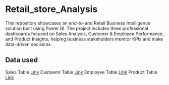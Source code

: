 # Retail_store_Analysis
This repository showcases an end-to-end Retail Business Intelligence solution built using Power BI. The project includes three professional dashboards focused on Sales Analysis, Customer &amp; Employee Performance, and Product Insights, helping business stakeholders monitor KPIs and make data-driven decisions.
## Data used 
Sales Table <a href="https://github.com/suhel9/Retail_stor_Analysis/blob/main/Sales_Transactions_Realistic.xlsx">Link</a>
Custoemr Table <a href="https://github.com/suhel9/Retail_stor_Analysis/blob/main/Customer_Details_Realistic.xlsx">Link</a>
Employee Table <a href="https://github.com/suhel9/Retail_stor_Analysis/blob/main/Salesperson_Details_Realistic.xlsx">Link</a>
Product Table <a href="https://github.com/suhel9/Retail_stor_Analysis/blob/main/Product_Details_Realistic.xlsx">Link</a>
